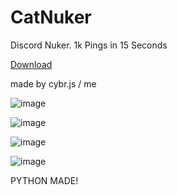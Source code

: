 # CatNuker

Discord Nuker. 1k Pings in 15 Seconds

[Download](https://github.com/cybr000/catnuker/releases/download/tag/catnuker.py)

 made by cybr.js / me
         

![image](https://github.com/user-attachments/assets/e7ec80a1-7644-4234-84ca-b25f1720163b)
 
![image](https://github.com/user-attachments/assets/d1440ec7-a001-4d7b-a3ad-04ef3bf020e9)

![image](https://github.com/user-attachments/assets/7f040f7c-3b4e-4360-815c-1202085d2abf)

![image](https://github.com/user-attachments/assets/f1252608-39c6-4203-ade5-e83c6ca0a193)

PYTHON MADE!
